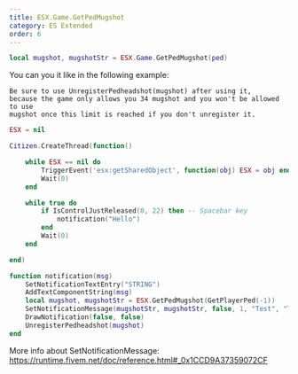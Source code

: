 ```yaml
---
title: ESX.Game.GetPedMugshot
category: ES Extended
order: 6
---
```


```lua
local mugshot, mugshotStr = ESX.Game.GetPedMugshot(ped)
```

You can you it like in the following example:

```
Be sure to use UnregisterPedheadshot(mugshot) after using it,
because the game only allows you 34 mugshot and you won't be allowed to use
mugshot once this limit is reached if you don't unregister it.
```

```lua
ESX = nil

Citizen.CreateThread(function()

	while ESX == nil do
		TriggerEvent('esx:getSharedObject', function(obj) ESX = obj end)
		Wait(0)
	end

	while true do
		if IsControlJustReleased(0, 22) then -- Spacebar key
		    notification("Hello")
		end
		Wait(0)
	end

end)

function notification(msg)
    SetNotificationTextEntry("STRING")
    AddTextComponentString(msg)
    local mugshot, mugshotStr = ESX.GetPedMugshot(GetPlayerPed(-1))
    SetNotificationMessage(mugshotStr, mugshotStr, false, 1, "Test", "Testing!")
    DrawNotification(false, false)
    UnregisterPedheadshot(mugshot)
end
```

More info about SetNotificationMessage:
https://runtime.fivem.net/doc/reference.html#_0x1CCD9A37359072CF